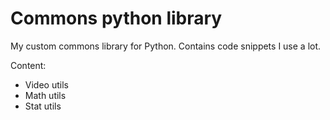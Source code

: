# Commons python library

My custom commons library for Python. Contains code snippets I use a lot. 

Content:
- Video utils
- Math utils
- Stat utils

